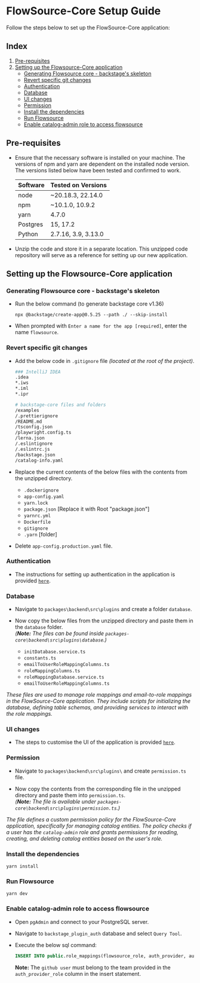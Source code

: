 # FlowSource-Core Setup Guide

Follow the steps below to set up the FlowSource-Core application:

## Index
1. [Pre-requisites](#pre-requisites)
2. [Setting up the Flowsource-Core application](#setting-up-the-flowsource-core-application)
    - [Generating Flowsource core - backstage's skeleton](#generating-flowsource-core---backstages-skeleton)
    - [Revert specific git changes](#revert-specific-git-changes)
    - [Authentication](#authentication)
    - [Database](#database)
    - [UI changes](#ui-changes)
    - [Permission](#permission)
    - [Install the dependencies](#install-the-dependencies)
    - [Run Flowsource](#run-flowsource)
    - [Enable catalog-admin role to access flowsource](#enable-catalog-admin-role-to-access-flowsource)
    

## Pre-requisites

- Ensure that the necessary software is installed on your machine. The versions of npm and yarn are dependent on the installed node version. The versions listed below have been tested and confirmed to work.

    Software | Tested on Versions  
    -------- |  ----------  
    node     | ~20.18.3, 22.14.0
    npm      | ~10.1.0, 10.9.2
    yarn     | 4.7.0
    Postgres | 15, 17.2
    Python   | 2.7.16, 3.9, 3.13.0

- Unzip the code and store it in a separate location. This unzipped code repository will serve as a reference for setting up our new application. 

## Setting up the Flowsource-Core application

### Generating Flowsource core - backstage's skeleton

- Run the below command (to generate backstage core v1.36)

    ```shell
    npx @backstage/create-app@0.5.25 --path ./ --skip-install
    ```

- When prompted with `Enter a name for the app [required]`, enter the name `flowsource`.

### Revert specific git changes


- Add the below code in `.gitignore` file _(located at the root of the project)_.

    ```bash
    ### IntelliJ IDEA 
    .idea
    *.iws
    *.iml
    *.ipr

    # backstage-core files and folders
    /examples
    /.prettierignore
    /README.md
    /tsconfig.json
    /playwright.config.ts
    /lerna.json
    /.eslintignore
    /.eslintrc.js
    /backstage.json
    /catalog-info.yaml
    ```

 
- Replace the current contents of the below files with the contents from the unzipped directory.
    - `.dockerignore`
    - `app-config.yaml`
    - `yarn.lock`
    - `package.json` [Replace it with Root "package.json"]
    - `yarnrc.yml`
    - `Dockerfile`
    - `gitignore`
    - `.yarn` [folder]

- Delete `app-config.production.yaml` file.

### Authentication

- The instructions for setting up authentication in the application is provided [`here`](Auth.md).

### Database

- Navigate to `packages\backend\src\plugins` and  create a folder `database`.

- Now copy the below files from the unzipped directory and paste them in the `database` folder. <br>_(**Note:** The files can be found inside `packages-core\backend\src\plugins\database`.)_

    - `initDatabase.service.ts`
    - `constants.ts`
    - `emailToUserRoleMappingColumns.ts`
    - `roleMappingColumns.ts`
    - `roleMappingDatabase.service.ts`
    - `emailToUserRoleMappingColumns.ts`

*These files are used to manage role mappings and email-to-role mappings in the FlowSource-Core application. They include scripts for initializing the database, defining table schemas, and providing services to interact with the role mappings.*

### UI changes
- The steps to customise the UI of the application is provided [`here`](UI-Changes.md).

### Permission
   
- Navigate to `packages\backend\src\plugins\` and create `permission.ts` file.

- Now copy the contents from the corresponding file in the unzipped directory and paste them into `permission.ts`. <br>_(**Note:** The file is available under `packages-core\backend\src\plugins\permission.ts`.)_

*The file defines a custom permission policy for the FlowSource-Core application,  specifically for managing catalog entities. The policy checks if a user has the `catalog-admin` role and grants permissions for reading, creating, and deleting catalog entities based on the user's role.*

### Install the dependencies

```shell
yarn install
```

### Run Flowsource

```shell
yarn dev
```

### Enable catalog-admin role to access flowsource

- Open `pgAdmin` and connect to your PostgreSQL server.

- Navigate to `backstage_plugin_auth` database and select `Query Tool`.

- Execute the below sql command: 

    ```sql
    INSERT INTO public.role_mappings(flowsource_role, auth_provider, auth_provider_role) VALUES ('catalog-admin', 'github', '<team name>');
    ```

    **Note:** The `github user` must belong to the team  provided in the `auth_provider_role` column in the insert statement.
